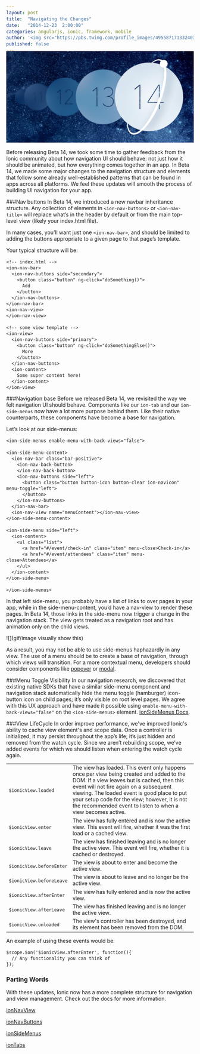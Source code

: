 ```yaml
---
layout: post
title:  "Navigating the Changes"
date:   "2014-12-23  2:00:00"
categories: angularjs, ionic, framework, mobile
author: '<img src="https://pbs.twimg.com/profile_images/495587171332403200/tO9oMmCn.png" class="author-icon"><a href="https://twitter.com/mhartington">Mike</a>'
published: false
---
```


<img class="showcase-image" src="/img/blog/b14-header.jpg" style="margin-top:-20px;">

Before releasing Beta 14, we took some time to gather feedback from the Ionic community about how navigation UI should behave: not just how it should be animated, but how
everything comes together in an app. In Beta 14, we made some major changes to the navigation structure and elements that follow some already well-established patterns
that can be found in apps across all platforms. We feel these updates will smooth the process of building UI navigation for your app.

<!-- more -->
###Nav buttons
In Beta 14, we introduced a new navbar inheritance structure. Any collection of elements in `<ion-nav-buttons>` or `<ion-nav-title>` will replace what’s in the header by default or from the main top-level view (likely your index.html file).

In many cases, you’ll want just one `<ion-nav-bar>`, and should be limited to adding the buttons appropriate to a given page to that page’s template.

Your typical structure will be:

```
<!-- index.html -->
<ion-nav-bar>
  <ion-nav-buttons side="secondary">
    <button class="button" ng-click="doSomething()">
      Add
    </button>
  </ion-nav-buttons>
</ion-nav-bar>
<ion-nav-view>
</ion-nav-view>

<!-- some view template -->
<ion-view>
  <ion-nav-buttons side="primary">
    <button class="button" ng-click="doSomethingElse()">
      More
    </button>
  </ion-nav-buttons>
  <ion-content>
    Some super content here!
  </ion-content>
</ion-view>
```

###Navigation base
Before we released Beta 14, we revisited the way we felt navigation UI should behave. Components like our `ion-tab` and our `ion-side-menus` now have a lot more purpose behind them. Like their native counterparts, these components have become a base for navigation.



Let’s look at our side-menus:

```
<ion-side-menus enable-menu-with-back-views="false">

<ion-side-menu-content>
  <ion-nav-bar class="bar-positive">
    <ion-nav-back-button>
    </ion-nav-back-button>
    <ion-nav-buttons side="left">
      <button class="button button-icon button-clear ion-navicon" menu-toggle="left">
      </button>
    </ion-nav-buttons>
  </ion-nav-bar>
  <ion-nav-view name="menuContent"></ion-nav-view>
</ion-side-menu-content>

<ion-side-menu side="left">
  <ion-content>
    <ul class="list">
      <a href="#/event/check-in" class="item" menu-close>Check-in</a>
      <a href="#/event/attendees" class="item" menu-close>Attendees</a>
    </ul>
  </ion-content>
</ion-side-menu>

</ion-side-menus>
```

In that left side-menu, you probably have a list of links to over pages in your app, while in the side-menu-content, you’d have a nav-view to render these pages. In Beta 14, those links in the side-menu now trigger a change in the navigation stack. The view gets treated as a navigation root and has animation only on the child views.

![](gif/image visually show this)

As a result, you may not be able to use side-menus haphazardly in any view. The use of a menu should be to create a base of navigation, through which views will transition. For a more contextual menu, developers should consider components like [popover](http://codepen.io/ionic/pen/GpCst) or [modal](http://codepen.io/ionic/pen/gblny).



###Menu Toggle Visibility
In our navigation research, we discovered that existing native SDKs that have a similar side-menu component and navigation stack automatically hide the menu toggle (hamburger) icon-button icon on child pages; it’s only visible on root level pages. We agree with this UX approach and have made it possible using `enable-menu-with-back-views="false"` on the `<ion-side-menus>` element.
[ionSideMenus Docs](http://ionicframework.com/docs/nightly/api/directive/ionSideMenus/).

###View LifeCycle
In order improve performance, we've improved Ionic's ability to cache view element's and scope data. Once a controller is initialized, it may persist throughout the app’s life; it’s just hidden and removed from the watch cycle. Since we aren’t rebuilding scope, we’ve added events for which we should listen when entering the watch cycle again.


<table class="table">
<tr>
<td><code>$ionicView.loaded</code></td>
<td>The view has loaded. This event only happens once per view being created and added to the DOM. If a view leaves but is cached, then this event will not fire again on a subsequent viewing. The loaded event is good place to put your setup code for the view; however, it is not the recommended event to listen to when a view becomes active.</td>
</tr>
<tr>
<td><code>$ionicView.enter</code></td>
<td>The view has fully entered and is now the active view.
This event will fire, whether it was the first load or a cached view.</td>
</tr>
<tr>
<td><code>$ionicView.leave</code></td>
<td>The view has finished leaving and is no longer the
active view. This event will fire, whether it is cached or destroyed.</td>
</tr>
<tr>
<td><code>$ionicView.beforeEnter</code></td>
<td>The view is about to enter and become the active view.</td>
</tr>
<tr>
<td><code>$ionicView.beforeLeave</code></td>
<td>The view is about to leave and no longer be the active view.</td>
</tr>
<tr>
<td><code>$ionicView.afterEnter</code></td>
<td>The view has fully entered and is now the active view.</td>
</tr>
<tr>
<td><code>$ionicView.afterLeave</code></td>
<td>The view has finished leaving and is no longer the active view.</td>
</tr>
<tr>
<td><code>$ionicView.unloaded</code></td>
<td>The view's controller has been destroyed, and its element has been
removed from the DOM.</td>
</tr>
</table>

An example of using these events would be:

```
$scope.$on('$ionicView.afterEnter', function(){
  // Any functionality you can think of
});
```



### Parting Words

With these updates, Ionic now has a more complete structure for navigation and view management. Check out the docs for more information.

[ionNavView](http://ionicframework.com/docs/api/directive/ionNavView/)

[ionNavButtons](http://ionicframework.com/docs/api/directive/ionNavButtons/)

[ionSideMenus](http://ionicframework.com/docs/api/directive/ionSideMenus/)

[ionTabs](http://ionicframework.com/docs/api/directive/ionTabs/)


